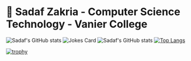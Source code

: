 # 🌱 Sadaf Zakria - Computer Science Technology - Vanier College 

![Sadaf's GitHub stats](https://github-readme-stats.vercel.app/api?username=sadafzakria&hide=stars,prs&show_icons=true&theme=tokyonight&bg_color=00000000&rank_icon=github&include_all_commits=true) 
![Jokes Card](https://readme-jokes.vercel.app/api?&theme=tokyonight&bgColor=00000000)
![Sadaf's GitHub stats](https://github-readme-stats.vercel.app/api?username=sadafzakria&hide=stars,prs&show_icons=true&theme=tokyonight&bg_color=00000000&locale=fr&rank_icon=github&include_all_commits=true)
[![Top Langs](https://github-readme-stats.vercel.app/api/top-langs/?username=sadafzakria&layout=donut&theme=tokyonight&bg_color=00000000)](https://github.com/anuraghazra/github-readme-stats)

[![trophy](https://github-profile-trophy.vercel.app/?username=sadafzakria&theme=tokyonight&bg_color=00000000&row=1)](https://github.com/ryo-ma/github-profile-trophy)




